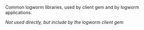 Common logworm libraries, used by client gem and by logworm applications.

*Not used directly, but include by the logworm client gem*
